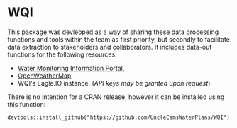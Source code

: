 # WQI
This package was devleoped as a way of sharing these data processing functions and tools within the team as first priority, 
but secondly to facilitate data extraction to stakeholders and collaborators. 
It includes data-out functions for the following resources:
- [Water Monitoring Information Portal](https://water-monitoring.information.qld.gov.au/), 
- [OpenWeatherMap](https://openweathermap.org/api)
- WQI's Eagle.IO instance. (*API keys may be granted upon request*)

There is no intention for a CRAN release, however it can be installed using this function:
```
devtools::install_github("https://github.com/UncleCamsWaterPlans/WQI")
```
